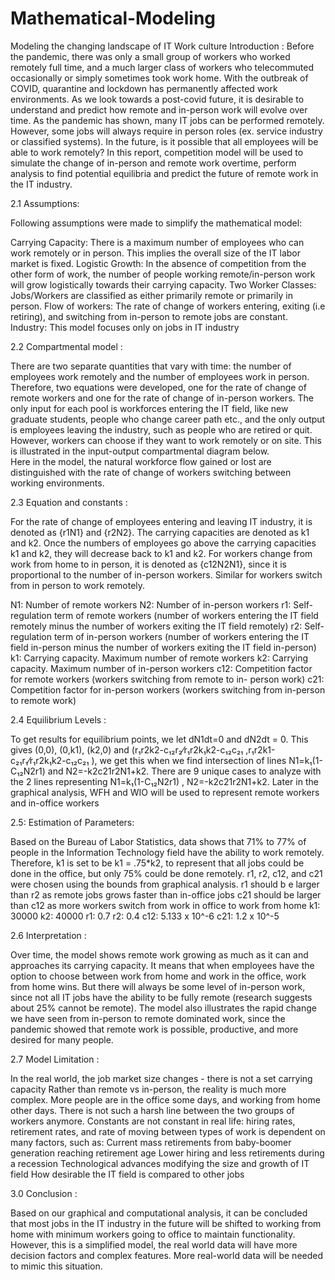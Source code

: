 # Mathematical-Modeling
Modeling the changing landscape of IT Work culture
Introduction :
Before the pandemic, there was only a small group of workers who worked remotely full time, and a much larger class of workers who telecommuted occasionally or simply sometimes took work home. With the outbreak of COVID, quarantine and lockdown has permanently affected work environments. As we look towards a post-covid future, it is desirable to understand and predict how remote and in-person work will evolve over time. As the pandemic has shown, many IT jobs can be performed remotely. However, some jobs will always require in person roles (ex. service industry or classified systems). In the future, is it possible that all employees will be able to work remotely? In this report, competition model will be used to simulate the change of in-person and remote work overtime, perform analysis to find potential equilibria and predict the future of remote work in the IT industry.

2.1 Assumptions:

Following assumptions were made to simplify the mathematical model:

Carrying Capacity: There is a maximum number of employees who can work remotely or in person. This implies the overall size of the IT labor market is fixed.
Logistic Growth: In the absence of competition from the other form of work, the number of people working remote/in-person work will grow logistically towards their carrying capacity.
Two Worker Classes: Jobs/Workers are classified as either primarily remote or primarily in person. 
Flow of workers: The rate of change of workers entering, exiting (i.e retiring), and switching from in-person to remote jobs are constant.
Industry: This model focuses only on jobs in IT industry

2.2 Compartmental model :

There are two separate quantities that vary with time: the number of employees work remotely and the number of employees work in person. Therefore, two equations were developed, one for the rate of change of remote workers and one for the rate of change of in-person workers. The only input for each pool is workforces entering the IT field, like new graduate students, people who change career path etc., and the only output is employees leaving the industry, such as people who are retired or quit. However, workers can choose if they want to work remotely or on site. This is illustrated in the input-output compartmental diagram below.  
Here in the model, the natural workforce flow gained or lost are distinguished with the rate of change of workers switching between working environments.
 
2.3 Equation and constants :

For the rate of change of employees entering and leaving IT industry, it is denoted as {r1N1} and {r2N2}. The carrying capacities are denoted as k1 and k2. Once the numbers of employees go above the carrying capacities k1 and k2, they will decrease back to k1 and k2. For workers change from work from home to in person, it is denoted as {c12N2N1}, since it is proportional to the number of in-person workers. Similar for workers switch from in person to work remotely.


N1: Number of remote workers
N2: Number of in-person workers
r1: Self-regulation term of remote workers (number of workers entering the IT field
remotely minus the number of workers exiting the IT field remotely)
r2: Self-regulation term of in-person workers (number of workers entering the IT field
in-person minus the number of workers exiting the IT field in-person)
k1: Carrying capacity. Maximum number of remote workers
k2: Carrying capacity. Maximum number of in-person workers
c12: Competition factor for remote workers (workers switching from remote to in-
person work)
c21: Competition factor for in-person workers (workers switching from in-person to remote work)

2.4 Equilibrium Levels :

To get results for equilibrium points, we let dN1dt=0 and dN2dt = 0. This gives (0,0), (0,k1), (k2,0) and (r₁r2k2-c₁₂r₂⁄r₁r2k₁k2-c₁₂c₂₁ ,r₁r2k1-c₂₁r₁⁄r₁r2k₁k2-c₁₂c₂₁ ), we get this when we find intersection of lines N1=k₁(1-C₁₂N2r1) and N2=-k2c21r2N1+k2. There are 9 unique cases to analyze with the 2 lines representing N1=k₁(1-C₁₂N2r1) , N2=-k2c21r2N1+k2. Later in the graphical analysis, WFH and WIO will be used to represent remote workers and in-office workers

2.5: Estimation of Parameters:

Based on the Bureau of Labor Statistics, data shows that 71% to 77% of people in the Information Technology field have the ability to work remotely. Therefore, k1 is set to be k1 = .75*k2, to represent that all jobs could be done in the office, but only 75% could be done remotely. 
r1, r2, c12, and c21 were chosen using the bounds from graphical analysis. 
r1 should b e larger than r2 as remote jobs grows faster than in-office jobs 
c21 should be larger than c12 as more workers switch from work in office to work from home
k1: 30000
k2: 40000
r1: 0.7
r2: 0.4
c12: 5.133 x 10^-6
c21: 1.2 x 10^-5

2.6 Interpretation :

Over time, the model shows remote work growing as much as it can and approaches its carrying capacity. It means that when employees have the option to choose between work from home and work in the office, work from home wins. But there will always be some level of in-person work, since not all IT jobs have the ability to be fully remote (research suggests about 25% cannot be remote). The model also illustrates the rapid change we have seen from in-person to remote dominated work, since the pandemic showed that remote work is possible, productive, and more desired for many people.

2.7  Model Limitation :

In the real world, the job market size changes - there is not a set carrying capacity
Rather than remote vs in-person, the reality is much more complex. More people are in the office some days, and working from home other days. There is not such a harsh line between the two groups of workers anymore.
Constants are not constant in real life: hiring rates, retirement rates, and rate of moving between types of work is dependent on many factors, such as:
Current mass retirements from baby-boomer generation reaching retirement age
Lower hiring and less retirements during a recession
Technological advances modifying the size and growth of IT field
How desirable the IT field is compared to other jobs

3.0 Conclusion :

Based on our graphical and computational analysis, it can be concluded that most jobs in the IT industry in the future will be shifted to working from home with minimum workers going to office to maintain functionality. However, this is a simplified model, the real world data will have more decision factors and complex features. More real-world data will be needed to mimic this situation.  



